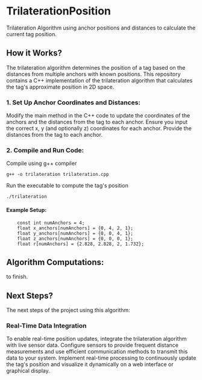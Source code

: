 # TrilaterationPosition


Trilateration Algorithm using anchor positions and distances to calculate the current tag position.


## How it Works?

The trilateration algorithm determines the position of a tag based on the distances from multiple anchors with known positions. This repository contains a C++ implementation of the trilateration algorithm that calculates the tag's approximate position in 2D space.

### 1. Set Up Anchor Coordinates and Distances: 

Modify the main method in the C++ code to update the coordinates of the anchors and the distances from the tag to each anchor. Ensure you input the correct x, y (and optionally z) coordinates for each anchor. Provide the distances from the tag to each anchor.


### 2. Compile and Run Code: 

Compile using g++ compiler
```
g++ -o trilateration trilateration.cpp
```

Run the executable to compute the tag's position
```
./trilateration
```

#### Example Setup: 

```
    const int numAnchors = 4;
    float x_anchors[numAnchors] = {0, 4, 2, 1};
    float y_anchors[numAnchors] = {0, 0, 4, 1};
    float z_anchors[numAnchors] = {0, 0, 0, 1};
    float r[numAnchors] = {2.828, 2.828, 2, 1.732};
```

## Algorithm Computations: 

to finish.

## Next Steps? 

The next steps of the project using this algorithm: 

### Real-Time Data Integration

To enable real-time position updates, integrate the trilateration algorithm with live sensor data. Configure sensors to provide frequent distance measurements and use efficient communication methods to transmit this data to your system. Implement real-time processing to continuously update the tag's position and visualize it dynamically on a web interface or graphical display.
